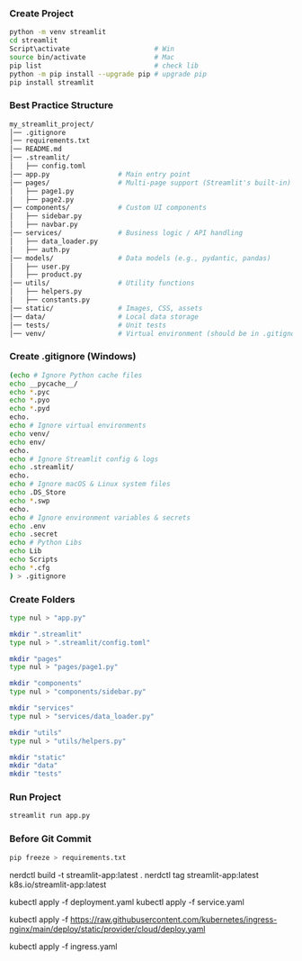### Create Project 
```bash
python -m venv streamlit
cd streamlit
Script\activate                     # Win
source bin/activate                 # Mac
pip list                            # check lib
python -m pip install --upgrade pip # upgrade pip
pip install streamlit
```

### Best Practice Structure
```bash
my_streamlit_project/
│── .gitignore
│── requirements.txt
│── README.md
│── .streamlit/
│   ├── config.toml
│── app.py                 # Main entry point
│── pages/                 # Multi-page support (Streamlit's built-in)
│   ├── page1.py
│   ├── page2.py
│── components/            # Custom UI components
│   ├── sidebar.py
│   ├── navbar.py
│── services/              # Business logic / API handling
│   ├── data_loader.py
│   ├── auth.py
│── models/                # Data models (e.g., pydantic, pandas)
│   ├── user.py
│   ├── product.py
│── utils/                 # Utility functions
│   ├── helpers.py
│   ├── constants.py
│── static/                # Images, CSS, assets
│── data/                  # Local data storage
│── tests/                 # Unit tests
│── venv/                  # Virtual environment (should be in .gitignore)
```

### Create .gitignore (Windows)
```bash
(echo # Ignore Python cache files
echo __pycache__/
echo *.pyc
echo *.pyo
echo *.pyd
echo.
echo # Ignore virtual environments
echo venv/
echo env/
echo.
echo # Ignore Streamlit config & logs
echo .streamlit/
echo.
echo # Ignore macOS & Linux system files
echo .DS_Store
echo *.swp
echo.
echo # Ignore environment variables & secrets
echo .env
echo .secret
echo # Python Libs
echo Lib
echo Scripts
echo *.cfg
) > .gitignore
```

### Create Folders
```bash
type nul > "app.py"

mkdir ".streamlit"
type nul > ".streamlit/config.toml"

mkdir "pages"
type nul > "pages/page1.py"

mkdir "components"
type nul > "components/sidebar.py"

mkdir "services"
type nul > "services/data_loader.py"

mkdir "utils"
type nul > "utils/helpers.py"

mkdir "static"
mkdir "data"
mkdir "tests"
```

### Run Project
```bash
streamlit run app.py
```

### Before Git Commit
```bash
pip freeze > requirements.txt
```

nerdctl build -t streamlit-app:latest .
nerdctl tag streamlit-app:latest k8s.io/streamlit-app:latest

kubectl apply -f deployment.yaml
kubectl apply -f service.yaml

kubectl apply -f https://raw.githubusercontent.com/kubernetes/ingress-nginx/main/deploy/static/provider/cloud/deploy.yaml

kubectl apply -f ingress.yaml

